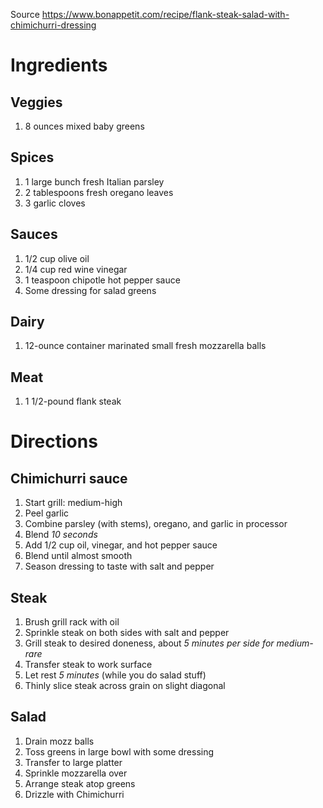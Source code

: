 Source https://www.bonappetit.com/recipe/flank-steak-salad-with-chimichurri-dressing

# Ingredients

## Veggies

1. 8 ounces mixed baby greens

## Spices

1. 1 large bunch fresh Italian parsley
1. 2 tablespoons fresh oregano leaves
1. 3 garlic cloves

## Sauces

1. 1/2 cup olive oil
1. 1/4 cup red wine vinegar
1. 1 teaspoon chipotle hot pepper sauce
1. Some dressing for salad greens

## Dairy

1. 12-ounce container marinated small fresh mozzarella balls

## Meat

1. 1 1/2-pound flank steak

# Directions

## Chimichurri sauce

1. Start grill: medium-high
1. Peel garlic
1. Combine parsley (with stems), oregano, and garlic in processor
1. Blend *10 seconds*
1. Add 1/2 cup oil, vinegar, and hot pepper sauce
1. Blend until almost smooth
1. Season dressing to taste with salt and pepper

## Steak

1. Brush grill rack with oil
1. Sprinkle steak on both sides with salt and pepper
1. Grill steak to desired doneness, about *5 minutes per side for medium-rare*
1. Transfer steak to work surface
1. Let rest *5 minutes* (while you do salad stuff)
1. Thinly slice steak across grain on slight diagonal

## Salad

1. Drain mozz balls
1. Toss greens in large bowl with some dressing
1. Transfer to large platter
1. Sprinkle mozzarella over
1. Arrange steak atop greens
1. Drizzle with Chimichurri

